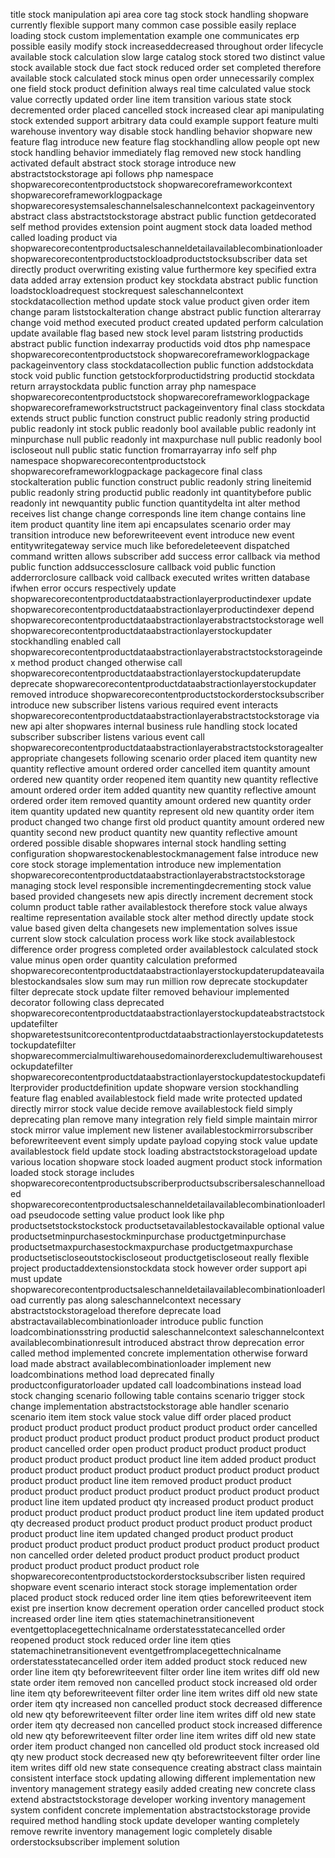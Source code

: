 title stock manipulation api area core tag stock stock handling shopware currently flexible support many common case possible easily replace loading stock custom implementation example one communicates erp possible easily modify stock increaseddecreased throughout order lifecycle available stock calculation slow large catalog stock stored two distinct value stock available stock due fact stock reduced order set completed therefore available stock calculated stock minus open order unnecessarily complex one field stock product definition always real time calculated value stock value correctly updated order line item transition various state stock decremented order placed cancelled stock increased clear api manipulating stock extended support arbitrary data could example support feature multi warehouse inventory way disable stock handling behavior shopware new feature flag introduce new feature flag stockhandling allow people opt new stock handling behavior immediately flag removed new stock handling activated default abstract stock storage introduce new abstractstockstorage api follows php namespace shopwarecorecontentproductstock shopwarecoreframeworkcontext shopwarecoreframeworklogpackage shopwarecoresystemsaleschannelsaleschannelcontext packageinventory abstract class abstractstockstorage abstract public function getdecorated self method provides extension point augment stock data loaded method called loading product via shopwarecorecontentproductsaleschanneldetailavailablecombinationloader shopwarecorecontentproductstockloadproductstocksubscriber data set directly product overwriting existing value furthermore key specified extra data added array extension product key stockdata abstract public function loadstockloadrequest stockrequest saleschannelcontext stockdatacollection method update stock value product given order item change param liststockalteration change abstract public function alterarray change void method executed product created updated perform calculation update available flag based new stock level param liststring productids abstract public function indexarray productids void dtos php namespace shopwarecorecontentproductstock shopwarecoreframeworklogpackage packageinventory class stockdatacollection public function addstockdata stock void public function getstockforproductidstring productid stockdata return arraystockdata public function array php namespace shopwarecorecontentproductstock shopwarecoreframeworklogpackage shopwarecoreframeworkstructstruct packageinventory final class stockdata extends struct public function construct public readonly string productid public readonly int stock public readonly bool available public readonly int minpurchase null public readonly int maxpurchase null public readonly bool iscloseout null public static function fromarrayarray info self php namespace shopwarecorecontentproductstock shopwarecoreframeworklogpackage packagecore final class stockalteration public function construct public readonly string lineitemid public readonly string productid public readonly int quantitybefore public readonly int newquantity public function quantitydelta int alter method receives list change change corresponds line item change contains line item product quantity line item api encapsulates scenario order may transition introduce new beforewriteevent event introduce new event entitywritegateway service much like beforedeleteevent dispatched command written allows subscriber add success error callback via method public function addsuccessclosure callback void public function adderrorclosure callback void callback executed writes written database ifwhen error occurs respectively update shopwarecorecontentproductdataabstractionlayerproductindexer update shopwarecorecontentproductdataabstractionlayerproductindexer depend shopwarecorecontentproductdataabstractionlayerabstractstockstorage well shopwarecorecontentproductdataabstractionlayerstockupdater stockhandling enabled call shopwarecorecontentproductdataabstractionlayerabstractstockstorageindex method product changed otherwise call shopwarecorecontentproductdataabstractionlayerstockupdaterupdate deprecate shopwarecorecontentproductdataabstractionlayerstockupdater removed introduce shopwarecorecontentproductstockorderstocksubscriber introduce new subscriber listens various required event interacts shopwarecorecontentproductdataabstractionlayerabstractstockstorage via new api alter shopwares internal business rule handling stock located subscriber subscriber listens various event call shopwarecorecontentproductdataabstractionlayerabstractstockstoragealter appropriate changesets following scenario order placed item quantity new quantity reflective amount ordered order cancelled item quantity amount ordered new quantity order reopened item quantity new quantity reflective amount ordered order item added quantity new quantity reflective amount ordered order item removed quantity amount ordered new quantity order item quantity updated new quantity represent old new quantity order item product changed two change first old product quantity amount ordered new quantity second new product quantity new quantity reflective amount ordered possible disable shopwares internal stock handling setting configuration shopwarestockenablestockmanagement false introduce new core stock storage implementation introduce new implementation shopwarecorecontentproductdataabstractionlayerabstractstockstorage managing stock level responsible incrementingdecrementing stock value based provided changesets new apis directly increment decrement stock column product table rather availablestock therefore stock value always realtime representation available stock alter method directly update stock value based given delta changesets new implementation solves issue current slow stock calculation process work like stock availablestock difference order progress completed order availablestock calculated stock value minus open order quantity calculation preformed shopwarecorecontentproductdataabstractionlayerstockupdaterupdateavailablestockandsales slow sum may run million row deprecate stockupdater filter deprecate stock update filter removed behaviour implemented decorator following class deprecated shopwarecorecontentproductdataabstractionlayerstockupdateabstractstockupdatefilter shopwaretestsunitcorecontentproductdataabstractionlayerstockupdateteststockupdatefilter shopwarecommercialmultiwarehousedomainorderexcludemultiwarehousestockupdatefilter shopwarecorecontentproductdataabstractionlayerstockupdatestockupdatefilterprovider productdefinition update shopware version stockhandling feature flag enabled availablestock field made write protected updated directly mirror stock value decide remove availablestock field simply deprecating plan remove many integration rely field simple maintain mirror stock mirror value implement new listener availablestockmirrorsubscriber beforewriteevent event simply update payload copying stock value update availablestock field update stock loading abstractstockstorageload update various location shopware stock loaded augment product stock information loaded stock storage includes shopwarecorecontentproductsubscriberproductsubscribersaleschannelloaded shopwarecorecontentproductsaleschanneldetailavailablecombinationloaderload pseudocode setting value product look like php productsetstockstockstock productsetavailablestockavailable optional value productsetminpurchasestockminpurchase productgetminpurchase productsetmaxpurchasestockmaxpurchase productgetmaxpurchase productsetiscloseoutstockiscloseout productgetiscloseout really flexible project productaddextensionstockdata stock however order support api must update shopwarecorecontentproductsaleschanneldetailavailablecombinationloaderload currently pas along saleschannelcontext necessary abstractstockstorageload therefore deprecate load abstractavailablecombinationloader introduce public function loadcombinationsstring productid saleschannelcontext saleschannelcontext availablecombinationresult introduced abstract throw deprecation error called method implemented concrete implementation otherwise forward load made abstract availablecombinationloader implement new loadcombinations method load deprecated finally productconfiguratorloader updated call loadcombinations instead load stock changing scenario following table contains scenario trigger stock change implementation abstractstockstorage able handler scenario scenario item item stock value stock value diff order placed product product product product product product product product order cancelled product product product product product product product product product product cancelled order open product product product product product product product product product product line item added product product product product product product product product product product product product product product line item removed product product product product product product product product product product product product product line item updated product qty increased product product product product product product product product product line item updated product qty decreased product product product product product product product product product line item updated changed product product product product product product product product product product product product non cancelled order deleted product product product product product product product product product product role shopwarecorecontentproductstockorderstocksubscriber listen required shopware event scenario interact stock storage implementation order placed product stock reduced order line item qties beforewriteevent item exist pre insertion know decrement operation order cancelled product stock increased order line item qties statemachinetransitionevent eventgettoplacegettechnicalname orderstatesstatecancelled order reopened product stock reduced order line item qties statemachinetransitionevent eventgetfromplacegettechnicalname orderstatesstatecancelled order item added product stock reduced new order line item qty beforewriteevent filter order line item writes diff old new state order item removed non cancelled product stock increased old order line item qty beforewriteevent filter order line item writes diff old new state order item qty increased non cancelled product stock decreased difference old new qty beforewriteevent filter order line item writes diff old new state order item qty decreased non cancelled product stock increased difference old new qty beforewriteevent filter order line item writes diff old new state order item product changed non cancelled old product stock increased old qty new product stock decreased new qty beforewriteevent filter order line item writes diff old new state consequence creating abstract class maintain consistent interface stock updating allowing different implementation new inventory management strategy easily added creating new concrete class extend abstractstockstorage developer working inventory management system confident concrete implementation abstractstockstorage provide required method handling stock update developer wanting completely remove rewrite inventory management logic completely disable orderstocksubscriber implement solution
